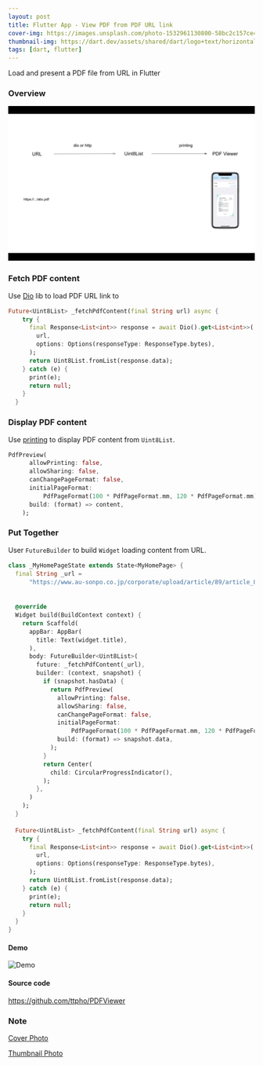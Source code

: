 ```yaml
---
layout: post
title: Flutter App - View PDF from PDF URL link
cover-img: https://images.unsplash.com/photo-1532961130800-58bc2c157ce4
thumbnail-img: https://dart.dev/assets/shared/dart/logo+text/horizontal/white-e71fb382ad5229792cc704b3ee7a88f8013e986d6e34f0956d89c453b454d0a5.svg
tags: [dart, flutter]
---
```


Load and present a PDF file from URL in Flutter

### Overview

![URL PDF View](/assets/img/2021-08-24/url-pdf-view.png)

### Fetch PDF content

Use [Dio](https://pub.dev/packages/dio) lib to load PDF URL link to

```dart
Future<Uint8List> _fetchPdfContent(final String url) async {
    try {
      final Response<List<int>> response = await Dio().get<List<int>>(
        url,
        options: Options(responseType: ResponseType.bytes),
      );
      return Uint8List.fromList(response.data);
    } catch (e) {
      print(e);
      return null;
    }
  }
```

### Display PDF content

Use [printing](https://pub.dev/packages/printing) to display PDF content from `Uint8List`.

```dart
PdfPreview(
      allowPrinting: false,
      allowSharing: false,
      canChangePageFormat: false,
      initialPageFormat:
          PdfPageFormat(100 * PdfPageFormat.mm, 120 * PdfPageFormat.mm),
      build: (format) => content,
    );
```

### Put Together

User `FutureBuilder` to build `Widget` loading content from URL.

```dart
class _MyHomePageState extends State<MyHomePage> {
  final String _url =
      "https://www.au-sonpo.co.jp/corporate/upload/article/89/article_89_1.pdf";


  @override
  Widget build(BuildContext context) {
    return Scaffold(
      appBar: AppBar(
        title: Text(widget.title),
      ),
      body: FutureBuilder<Uint8List>(
        future: _fetchPdfContent(_url),
        builder: (context, snapshot) {
          if (snapshot.hasData) {
            return PdfPreview(
              allowPrinting: false,
              allowSharing: false,
              canChangePageFormat: false,
              initialPageFormat:
                  PdfPageFormat(100 * PdfPageFormat.mm, 120 * PdfPageFormat.mm),
              build: (format) => snapshot.data,
            );
          }
          return Center(
            child: CircularProgressIndicator(),
          );
        },
      )
    );
  }

  Future<Uint8List> _fetchPdfContent(final String url) async {
    try {
      final Response<List<int>> response = await Dio().get<List<int>>(
        url,
        options: Options(responseType: ResponseType.bytes),
      );
      return Uint8List.fromList(response.data);
    } catch (e) {
      print(e);
      return null;
    }
  }
}

```

#### Demo

![Demo](https://user-images.githubusercontent.com/3994863/126652864-45c69e73-1b4a-4f5a-b5a1-a9f20c6ac059.png)

#### Source code

https://github.com/ttpho/PDFViewer

### Note

[Cover Photo](https://unsplash.com/photos/2717nLvrpPg)

[Thumbnail Photo](https://dart.dev/assets/shared/dart/logo+text/horizontal/white-e71fb382ad5229792cc704b3ee7a88f8013e986d6e34f0956d89c453b454d0a5.svg)
